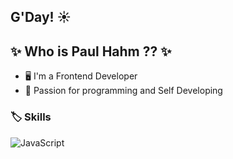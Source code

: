 ## G'Day! :sunny:
## ✨ Who is Paul Hahm ?? ✨

- :desktop_computer: I'm a Frontend Developer
- :book: Passion for programming and Self Developing 

### :label: Skills

![JavaScript](https://img.shields.io/badge/javascript-%23323330.svg?style=for-the-badge&logo=javascript&logoColor=%23F7DF1E)

<!--
**paulsplanet/paulsplanet** is a ✨ _special_ ✨ repository because its `README.md` (this file) appears on your GitHub profile.

Here are some ideas to get you started:

- 🔭 I’m currently working on ...
- 🌱 I’m currently learning ...
- 👯 I’m looking to collaborate on ...
- 🤔 I’m looking for help with ...
- 💬 Ask me about ...
- 📫 How to reach me: ...
- 😄 Pronouns: ...
- ⚡ Fun fact: ...
-->
